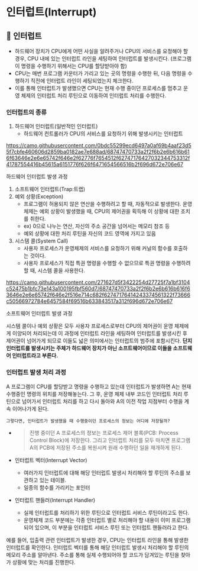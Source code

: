 # **인터럽트(Interrupt)**

## 📌 **인터럽트**

- 하드웨어 장치가 CPU에게 어떤 사실을 알려주거나 CPU의 서비스를 요청해야 할 경우, CPU 내에 있는 인터럽트 라인을 세팅하여 인터럽트를 발생시킨다. (프로그램이 명령을 수행하기 위해서는 CPU를 할당받아야 함)
- CPU는 매번 프로그램 카운터가 가리고 있는 곳의 명령을 수행한 뒤, 다음 명령을 수행하기 직전에 인터럽트 라인이 세팅되었는지 체크한다.
- 이를 통해 인터럽트가 발생했으면 CPU는 현재 수행 중이던 프로세스를 멈추고 운영 체제의 인터럽트 처리 루틴으로 이동하여 인터럽트 처리를 수행한다.

### **인터럽트의 종류**

1. 하드웨어 인터럽트(일반적인 인터럽트)
   - 하드웨어 컨트롤러가 CPU의 서비스를 요청하기 위해 발생시키는 인터럽트

https://camo.githubusercontent.com/0bdc55299ecd6497a0af69b4aaf23d55f7cbfe460606d2859ba0182ae7e688ad/68747470733a2f2f6b2e6b616b616f63646e2e6e65742f646e2f62776f7654512f62747176427032344753312f41787554416b45615a6151776f626f6471654566516b2f696d672e706e67

하드웨어 인터럽트 발생 과정

1. 소프트웨어 인터럽트(Trap:트랩)
2. 예외 상황(Exception)
   - 프로그램이 허용되지 않은 연산을 수행하려고 할 때, 자동적으로 발생한다. 운영체제는 예외 상황이 발생했을 때, CPU의 제어권을 획득해 이 상황에 대한 조치를 취한다.
   - ex) 0으로 나누는 연산, 자신의 주소 공간을 넘어서는 메모리 참조 등
   - 예외 상황에 대한 처리 루틴을 자신의 코드 영역에 가지고 있음
3. 시스템 콜(System Call)
   - 사용자 프로세스가 운영체제의 서비스를 요청하기 위해 커널의 함수를 호출하는 것이다.
   - 사용자 프로세스가 직접 특권 명령을 수행할 수 없으므로 특권 명령을 수행하려 할 때, 시스템 콜을 사용한다.

https://camo.githubusercontent.com/271627d5f3422254d27725f7a1bf3104c52475b1bfc73e143a100195fbf560d7/68747470733a2f2f6b2e6b616b616f63646e2e6e65742f646e2f516e714c682f62747176414243374561322f73666c50566972784e6457584f69516b633843517a312f696d672e706e67

소프트웨어 인터럽트 발생 과정

시스템 콜이나 예외 상황은 모두 사용자 프로세스로부터 CPU의 제어권이 운영 체제에게 이양되어 처리되는데 이 과정에 인터럽트 라인을 세팅하여 인터럽트를 발생시킨 후 제어권이 넘어가게 되므로 이들도 넓은 의미에서는 인터럽트의 범주에 포함시킨다. **단지 인터럽트를 발생시키는 주체가 하드웨어 장치가 아닌 소프트웨어이므로 이들을 소프트웨어 인터럽트라고 부른다.**

### **인터럽트 발생 처리 과정**

A 프로그램이 CPU를 할당받고 명령을 수행하고 있는데 인터럽트가 발생하면 A는 현재 수행중인 명령의 위치를 저장해놓는다. 그 후, 운영 체제 내부 코드인 인터럽트 처리 루틴으로 넘어가서 인터럽트 처리를 하고 다시 돌아와 A의 이전 작업 지점부터 수행을 계속 이어나가게 된다.

```
그렇다면, 인터럽트가 발생했을 때 수행중이던 프로세스의 정보는 어디에 저장될까?
```

- > 진행 중이던 A 프로세스의 정보는 프로세스 제어 블록(PCB: Process Control Block)에 저장한다. 그리고 인터럽트 처리를 모두 마치면 프로그램 A의 PCB에 저장된 주소를 복원시켜 원래 수행하던 일을 재개하게 된다.

- 인터럽트 벡터(Interrupt Vector)

  - 여러가지 인터럽트에 대해 해당 인터럽트 발생시 처리해야 할 루틴의 주소를 보관하고 있는 테이블.
  - 일종의 함수를 가리키는 포인터

- 인터럽트 핸들러(Interrupt Handler)

  - 실제 인터럽트를 처리하기 위한 루틴으로 인터럽트 서비스 루틴이라고도 한다.
  - 운영체제 코드 부분에는 각종 인터럽트 별로 처리해야 할 내용이 이미 프로그램되어 있으며, 이 부분을 인터럽트 서비스 루틴 또는 인터럽트 핸들러라고 한다.

예를 들어, 입출력 관련 인터럽트가 발생한 경우, CPU는 인터럽트 라인을 통해 발생한 인터럽트를 확인한다. 인터럽트 벡터를 통해 해당 인터럽트 발생시 처리해야 할 루틴의 메모리 주소를 알아낸다. 주소를 통해 실제 수행되어야 할 코드가 담겨있는 루틴을 찾아가 상황에 맞는 처리를 진행한다.